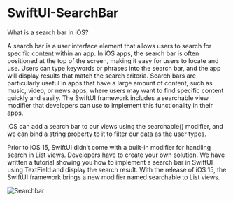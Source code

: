 # SwiftUI-SearchBar


What is a search bar in iOS?

A search bar is a user interface element that allows users to search for specific content within an app. In iOS apps, the search bar is often positioned at the top of the screen, making it easy for users to locate and use. Users can type keywords or phrases into the search bar, and the app will display results that match the search criteria. Search bars are particularly useful in apps that have a large amount of content, such as music, video, or news apps, where users may want to find specific content quickly and easily. The SwiftUI framework includes a searchable view modifier that developers can use to implement this functionality in their apps.

iOS can add a search bar to our views using the searchable() modifier, and we can bind a string property to it to filter our data as the user types.

Prior to iOS 15, SwiftUI didn’t come with a built-in modifier for handling search in List views. Developers have to create your own solution. We have written a tutorial showing you how to implement a search bar in SwiftUI using TextField and display the search result. With the release of iOS 15, the SwiftUI framework brings a new modifier named searchable to List views.


![Searchbar](https://github.com/jp73923/SwiftUI-SearchBar/assets/46054879/6e8c7538-c0fd-4962-b24c-c9199a404abb)
